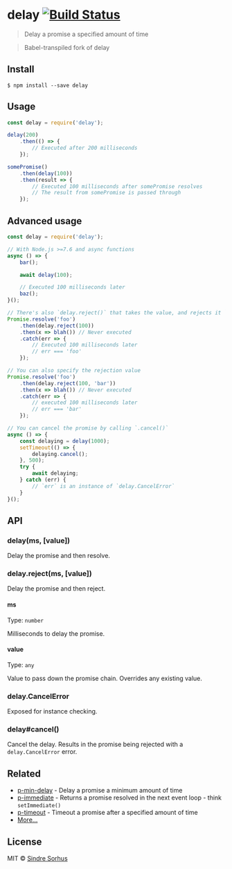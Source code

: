 # delay [![Build Status](https://travis-ci.org/sindresorhus/delay.svg?branch=master)](https://travis-ci.org/sindresorhus/delay)

> Delay a promise a specified amount of time

> Babel-transpiled fork of delay


## Install

```
$ npm install --save delay
```


## Usage

```js
const delay = require('delay');

delay(200)
	.then(() => {
		// Executed after 200 milliseconds
	});

somePromise()
	.then(delay(100))
	.then(result => {
		// Executed 100 milliseconds after somePromise resolves
		// The result from somePromise is passed through
	});
```


## Advanced usage

```js
const delay = require('delay');

// With Node.js >=7.6 and async functions
async () => {
	bar();

	await delay(100);

	// Executed 100 milliseconds later
	baz();
}();

// There's also `delay.reject()` that takes the value, and rejects it `ms` later
Promise.resolve('foo')
	.then(delay.reject(100))
	.then(x => blah()) // Never executed
	.catch(err => {
		// Executed 100 milliseconds later
		// err === 'foo'
	});

// You can also specify the rejection value
Promise.resolve('foo')
	.then(delay.reject(100, 'bar'))
	.then(x => blah()) // Never executed
	.catch(err => {
		// executed 100 milliseconds later
		// err === 'bar'
	});

// You can cancel the promise by calling `.cancel()`
async () => {
	const delaying = delay(1000);
	setTimeout(() => {
		delaying.cancel();
	}, 500);
	try {
		await delaying;
	} catch (err) {
		// `err` is an instance of `delay.CancelError`
	}
}();
```


## API

### delay(ms, [value])

Delay the promise and then resolve.

### delay.reject(ms, [value])

Delay the promise and then reject.

#### ms

Type: `number`

Milliseconds to delay the promise.

#### value

Type: `any`

Value to pass down the promise chain. Overrides any existing value.

### delay.CancelError

Exposed for instance checking.

### delay#cancel()

Cancel the delay. Results in the promise being rejected with a `delay.CancelError` error.


## Related

- [p-min-delay](https://github.com/sindresorhus/p-min-delay) - Delay a promise a minimum amount of time
- [p-immediate](https://github.com/sindresorhus/p-immediate) - Returns a promise resolved in the next event loop - think `setImmediate()`
- [p-timeout](https://github.com/sindresorhus/p-timeout) - Timeout a promise after a specified amount of time
- [More…](https://github.com/sindresorhus/promise-fun)


## License

MIT © [Sindre Sorhus](https://sindresorhus.com)
